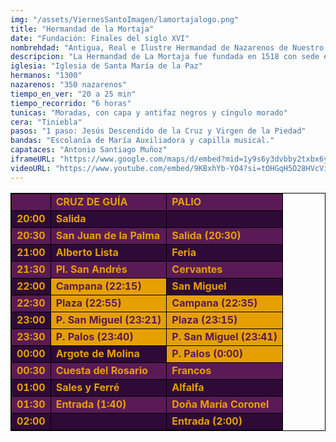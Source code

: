 ```yaml
---
img: "/assets/ViernesSantoImagen/lamortajalogo.png"
title: "Hermandad de la Mortaja"
date: "Fundación: Finales del siglo XVI"
nombrehdad: "Antigua, Real e Ilustre Hermandad de Nazarenos de Nuestro Padre Jesús Descendido de la Cruz en el Misterio de su Sagrada Mortaja y María Santísima de la Piedad"
descripcion: "La Hermandad de La Mortaja fue fundada en 1518 con sede en la Parroquia de Santa Marina. Las primeras reglas fueron aprobadas en 1692. En 1936 se incendió el templo y la hermandad pasó al antiguo convento de la Paz que se le cedió como sede oficialmente en 1966."
iglesia: "Iglesia de Santa María de la Paz"
hermanos: "1300"
nazarenos: "350 nazarenos"
tiempo_en_ver: "20 a 25 min"
tiempo_recorrido: "6 horas"
tunicas: "Moradas, con capa y antifaz negros y cíngulo morado"
cera: "Tiniebla"
pasos: "1 paso: Jesús Descendido de la Cruz y Virgen de la Piedad"
bandas: "Escolanía de María Auxiliadora y capilla musical."
capataces: "Antonio Santiago Muñoz"
iframeURL: "https://www.google.com/maps/d/embed?mid=1y9s6y3dvbby2txbx6y6n5hBOhMkHeE0T&ehbc=2E312F"
videoURL: "https://www.youtube.com/embed/9KBxhYb-YO4?si=tOHGqH5O28HVcVio"
---
```


<table class="recorrido" style="width: 100%; border-collapse: collapse; text-align: left; border: 1px solid black;">
  <tbody>
    <tr style="background-color: #5a1a55; color: #e5a000; font-weight: bold;">
      <td style="border: 1px solid black; text-align: center;"></td>
      <td style="border: 1px solid black;">CRUZ DE GUÍA</td>
      <td style="border: 1px solid black;">PALIO</td>
    </tr>
    <tr style="background-color: #2e0b37; color: #e5a000; font-weight: bold;">
      <td style="border: 1px solid black; text-align: center;">20:00</td>
      <td style="border: 1px solid black;">Salida</td>
      <td style="border: 1px solid black;"></td>
    </tr>
    <tr style="background-color: #5a1a55; color: #e5a000; font-weight: bold;">
      <td style="border: 1px solid black; text-align: center;">20:30</td>
      <td style="border: 1px solid black;">San Juan de la Palma</td>
      <td style="border: 1px solid black;">Salida (20:30)</td>
    </tr>
    <tr style="background-color: #2e0b37; color: #e5a000; font-weight: bold;">
      <td style="border: 1px solid black; text-align: center;">21:00</td>
      <td style="border: 1px solid black;">Alberto Lista</td>
      <td style="border: 1px solid black;">Feria</td>
    </tr>
    <tr style="background-color: #5a1a55; color: #e5a000; font-weight: bold;">
      <td style="border: 1px solid black; text-align: center;">21:30</td>
      <td style="border: 1px solid black;">Pl. San Andrés</td>
      <td style="border: 1px solid black;">Cervantes</td>
    </tr>
    <tr style="background-color: #2e0b37; color: #e5a000; font-weight: bold;">
      <td style="border: 1px solid black; text-align: center;">22:00</td>
      <td style="border: 1px solid black; background-color: #e5a000; color: #5a1a55;">Campana (22:15)</td>
      <td style="border: 1px solid black;">San Miguel</td>
    </tr>
    <tr style="background-color: #5a1a55; color: #e5a000; font-weight: bold;">
      <td style="border: 1px solid black; text-align: center;">22:30</td>
      <td style="border: 1px solid black; background-color: #e5a000; color: #5a1a55;">Plaza (22:55)</td>
      <td style="border: 1px solid black; background-color: #e5a000; color: #5a1a55;">Campana (22:35)</td>
    </tr>
    <tr style="background-color: #2e0b37; color: #e5a000; font-weight: bold;">
      <td style="border: 1px solid black; text-align: center;">23:00</td>
      <td style="border: 1px solid black; background-color: #e5a000; color: #5a1a55;">P. San Miguel (23:21)</td>
      <td style="border: 1px solid black; background-color: #e5a000; color: #5a1a55;">Plaza (23:15)</td>
    </tr>
    <tr style="background-color: #5a1a55; color: #e5a000; font-weight: bold;">
      <td style="border: 1px solid black; text-align: center;">23:30</td>
      <td style="border: 1px solid black; background-color: #e5a000; color: #5a1a55;">P. Palos (23:40)</td>
      <td style="border: 1px solid black; background-color: #e5a000; color: #5a1a55;">P. San Miguel (23:41)</td>
    </tr>
    <tr style="background-color: #2e0b37; color: #e5a000; font-weight: bold;">
      <td style="border: 1px solid black; text-align: center;">00:00</td>
      <td style="border: 1px solid black;">Argote de Molina</td>
      <td style="border: 1px solid black; background-color: #e5a000; color: #5a1a55;">P. Palos (0:00)</td>
    </tr>
    <tr style="background-color: #5a1a55; color: #e5a000; font-weight: bold;">
      <td style="border: 1px solid black; text-align: center;">00:30</td>
      <td style="border: 1px solid black;">Cuesta del Rosario</td>
      <td style="border: 1px solid black;">Francos</td>
    </tr>
    <tr style="background-color: #2e0b37; color: #e5a000; font-weight: bold;">
      <td style="border: 1px solid black; text-align: center;">01:00</td>
      <td style="border: 1px solid black;">Sales y Ferré</td>
      <td style="border: 1px solid black;">Alfalfa</td>
    </tr>
    <tr style="background-color: #5a1a55; color: #e5a000; font-weight: bold;">
      <td style="border: 1px solid black; text-align: center;">01:30</td>
      <td style="border: 1px solid black;">Entrada (1:40)</td>
      <td style="border: 1px solid black;">Doña María Coronel</td>
    </tr>
    <tr style="background-color: #2e0b37; color: #e5a000; font-weight: bold;">
      <td style="border: 1px solid black; text-align: center;">02:00</td>
      <td style="border: 1px solid black;"></td>
      <td style="border: 1px solid black;">Entrada (2:00)</td>
    </tr>
  </tbody>
</table>
